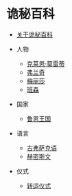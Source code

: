 # 诡秘百科

* [关于诡秘百科](README.md)

* 人物
    *  [克莱恩·莫雷蒂](./人物/克莱恩·莫雷蒂.md)
    *  [弗兰奇](./人物/弗兰奇.md)
    *  [梅丽莎](./人物/梅丽莎.md)
    *  [班森](./人物/班森.md)

* 国家
    * [鲁恩王国](./国家/鲁恩王国.md)
        
* 语言
    *  [古弗萨克语](./语言/古弗萨克语.md)
    *  [赫密斯文](./语言/赫密斯文.md)
* 仪式
    * [转运仪式](./仪式/转运仪式.md) 